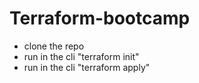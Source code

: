 # Terraform-bootcamp

* clone the repo
* run in the cli "terraform init"
* run in the cli "terraform apply"
